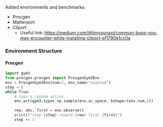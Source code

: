 Added environments and benchmarks:
- Procgen
- Matterport
- Cliport
    - Useful link: https://medium.com/@limyoonaxi/common-bugs-you-may-encounter-while-installing-cliport-ef1790e1cc0a


### Environment Structure
#### Procgen

```python
import gym3
from procgen.procgen import ProcgenGym3Env
env = ProcgenGym3Env(num=2, env_name="coinrun")
step = 0
while True:
    # take a random action
    env.act(gym3.types_np.sample(env.ac_space, bshape=(env.num,)))
    
    rew, obs, first = env.observe()
    print(f"step {step} reward {rew} first {first}")
    step += 1
```